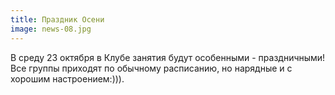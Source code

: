 ```yaml
---
title: Праздник Осени
image: news-08.jpg
---
```


В среду 23 октября в Клубе занятия будут особенными - праздничными! Все группы приходят по обычному расписанию, но нарядные и с хорошим настроением:))).
